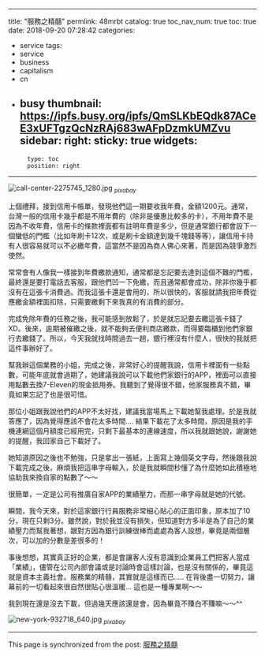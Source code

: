 
---
title: "服務之精髓"
permlink: 48mrbt
catalog: true
toc_nav_num: true
toc: true
date: 2018-09-20 07:28:42
categories:
- service
tags:
- service
- business
- capitalism
- cn
- busy
thumbnail: https://ipfs.busy.org/ipfs/QmSLKbEQdk87ACeE3xUFTgzQcNzRAj683wAFpDzmkUMZvu
sidebar:
    right:
        sticky: true
widgets:
    -
        type: toc
        position: right
---


![call-center-2275745_1280.jpg](https://ipfs.busy.org/ipfs/QmSLKbEQdk87ACeE3xUFTgzQcNzRAj683wAFpDzmkUMZvu)
<sub>*pixabay*</sub>

上個禮拜，接到信用卡帳單，發現他們這一期要收我年費，金額1200元。通常，台灣一般的信用卡幾乎都是不用年費的（除非是優惠比較多的卡），不用年費不是因為不收年費，信用卡的條款裡面都有註明年費是多少，但是通常銀行都會設下一個蠻低的門檻（比如年刷卡12次，或是刷卡金額達到幾千塊錢等等），讓信用卡持有人很容易就可以不必繳年費，這當然不是因為商人佛心來著，而是因為競爭激烈使然。

常常會有人像我一樣接到年費繳款通知，通常都是忘記要去達到這個不難的門檻，最終還是要打電話去客服，跟他們凹一下免繳，而且通常都會成功，除非你幾乎都沒有在這張卡消費過。而我這張卡還是會用的，所以很快的，客服就請我把年費從應繳金額裡面扣除，只需要繳剩下來我真的有消費的部分。

完成免除年費的任務之後，我可能感到放鬆了，於是就忘記要去繳這張卡錢了XD。後來，逾期被催繳之後，就不能夠去便利商店繳款，而得要臨櫃到他們家銀行去繳錢了。所以，今天我就找時間過去一趟，銀行裡沒有什麼人，很快的我就把這件事辦好了。

幫我辦這個業務的小姐，完成之後，非常好心的提醒我說，信用卡裡面有一些點數，可能年底就會過期了，她建議我說可以下載他們家銀行的APP，裡面可以直接用點數去換7-Eleven的現金抵用券。我聽到了覺得很不錯，他家服務真不錯，畢竟如果忘記了也是很可惜。

那位小姐跟我說他們的APP不太好找，建議我當場馬上下載她幫我處理。於是我就答應了，因為覺得應該不會花太多時間.... 結果下載花了太多時間，原因是我的手機連網這個月額度已經用完，只剩下最基本的連線速度，所以我就跟她說，謝謝她的提醒，我回家自己下載好了。

她知道原因之後也不勉強，只是拿出一張紙，上面寫上幾個英文字母，然後跟我說下載完成之後，麻煩我把這串字母輸入，於是我就瞬間秒懂了為什麼她如此積極地協助我來換自家的點數了～～

很簡單，一定是公司有推廣自家APP的業績壓力，而那一串字母就是她的代號。

瞬間，我今天來，對於這家銀行行員服務非常細心貼心的正面印象，原本加了10分，現在只剩3分。雖然說，對於我並沒有損失，但知道對方多半是為了自己的業績壓力而幫我著想，跟對方因為銀行訓練很棒而處處為客人設想，畢竟是兩個層次，可以加的分數是差很多的！

事後想想，其實真正好的企業，都是會讓客人沒有意識到企業員工們把客人當成「業績」，儘管在公司內部會議或是討論時會這樣討論，也是沒有關係的，畢竟這就是資本主義社會。服務業的精髓，其實就是這樣而已..... 在背後盡一切努力，讓幕前的一切看起來很自然很貼心很溫暖... 這也是一種專業啊～～

我到現在還是沒去下載，但過幾天應該還是會，因為畢竟不賺白不賺嘛～～^^

![new-york-932718_640.jpg](https://ipfs.busy.org/ipfs/QmSsS8HZZ1qzJC8KAibU3kKrgzvKzffRhkT6weG82Zx8HC)
<sub>*pixabay*</sub>

- - -

This page is synchronized from the post: [服務之精髓](https://steemit.com/@deanliu/48mrbt)
